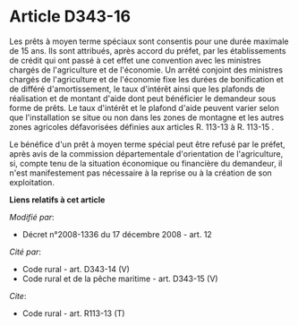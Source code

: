 # Article D343-16

Les prêts à moyen terme spéciaux sont consentis pour une durée maximale de 15 ans. Ils sont attribués, après accord du
préfet, par les établissements de crédit qui ont passé à cet effet une convention avec les ministres chargés de l'agriculture
et de l'économie. Un arrêté conjoint des ministres chargés de l'agriculture et de l'économie fixe les durées de bonification
et de différé d'amortissement, le taux d'intérêt ainsi que les plafonds de réalisation et de montant d'aide dont peut
bénéficier le demandeur sous forme de prêts. Le taux d'intérêt et le plafond d'aide peuvent varier selon que l'installation
se situe ou non dans les zones de montagne et les autres zones agricoles défavorisées définies aux 
articles R. 113-13 à R. 113-15
. 

Le bénéfice d'un prêt à moyen terme spécial peut être refusé par le préfet, après avis de la commission départementale
d'orientation de l'agriculture, si, compte tenu de la situation économique ou financière du demandeur, il n'est manifestement
pas nécessaire à la reprise ou à la création de son exploitation.

**Liens relatifs à cet article**

_Modifié par_:

  - Décret n°2008-1336 du 17 décembre 2008 - art. 12

_Cité par_:

  - Code rural - art. D343-14 (V)
  - Code rural et de la pêche maritime - art. D343-15 (V)

_Cite_:

  - Code rural - art. R113-13 (T)
